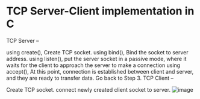 # TCP Server-Client implementation in C
TCP Server – 

using create(), Create TCP socket.
using bind(), Bind the socket to server address.
using listen(), put the server socket in a passive mode, where it waits for the client to approach the server to make a connection
using accept(), At this point, connection is established between client and server, and they are ready to transfer data.
Go back to Step 3.
TCP Client – 

Create TCP socket.
connect newly created client socket to server.
![image](https://user-images.githubusercontent.com/71867983/191419069-6c45a552-5eb6-4be7-989c-ac936ea1a605.png)
